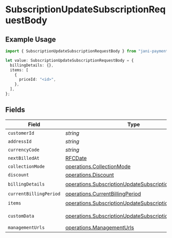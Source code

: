 # SubscriptionUpdateSubscriptionRequestBody

## Example Usage

```typescript
import { SubscriptionUpdateSubscriptionRequestBody } from "jani-payments/models/operations";

let value: SubscriptionUpdateSubscriptionRequestBody = {
  billingDetails: {},
  items: [
    {
      priceId: "<id>",
    },
  ],
};
```

## Fields

| Field                                                                                                                              | Type                                                                                                                               | Required                                                                                                                           | Description                                                                                                                        |
| ---------------------------------------------------------------------------------------------------------------------------------- | ---------------------------------------------------------------------------------------------------------------------------------- | ---------------------------------------------------------------------------------------------------------------------------------- | ---------------------------------------------------------------------------------------------------------------------------------- |
| `customerId`                                                                                                                       | *string*                                                                                                                           | :heavy_minus_sign:                                                                                                                 | N/A                                                                                                                                |
| `addressId`                                                                                                                        | *string*                                                                                                                           | :heavy_minus_sign:                                                                                                                 | N/A                                                                                                                                |
| `currencyCode`                                                                                                                     | *string*                                                                                                                           | :heavy_minus_sign:                                                                                                                 | N/A                                                                                                                                |
| `nextBilledAt`                                                                                                                     | [RFCDate](../../types/rfcdate.md)                                                                                                  | :heavy_minus_sign:                                                                                                                 | N/A                                                                                                                                |
| `collectionMode`                                                                                                                   | [operations.CollectionMode](../../models/operations/collectionmode.md)                                                             | :heavy_minus_sign:                                                                                                                 | N/A                                                                                                                                |
| `discount`                                                                                                                         | [operations.Discount](../../models/operations/discount.md)                                                                         | :heavy_minus_sign:                                                                                                                 | N/A                                                                                                                                |
| `billingDetails`                                                                                                                   | [operations.SubscriptionUpdateSubscriptionBillingDetails](../../models/operations/subscriptionupdatesubscriptionbillingdetails.md) | :heavy_check_mark:                                                                                                                 | N/A                                                                                                                                |
| `currentBillingPeriod`                                                                                                             | [operations.CurrentBillingPeriod](../../models/operations/currentbillingperiod.md)                                                 | :heavy_minus_sign:                                                                                                                 | N/A                                                                                                                                |
| `items`                                                                                                                            | [operations.SubscriptionUpdateSubscriptionItems](../../models/operations/subscriptionupdatesubscriptionitems.md)[]                 | :heavy_check_mark:                                                                                                                 | N/A                                                                                                                                |
| `customData`                                                                                                                       | [operations.SubscriptionUpdateSubscriptionCustomData](../../models/operations/subscriptionupdatesubscriptioncustomdata.md)         | :heavy_minus_sign:                                                                                                                 | Any valid JSON value                                                                                                               |
| `managementUrls`                                                                                                                   | [operations.ManagementUrls](../../models/operations/managementurls.md)                                                             | :heavy_minus_sign:                                                                                                                 | N/A                                                                                                                                |